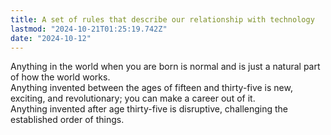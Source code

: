 ```yaml
---
title: A set of rules that describe our relationship with technology
lastmod: "2024-10-21T01:25:19.742Z"
date: "2024-10-12"
---
```


Anything in the world when you are born is normal and is just a natural part of how the world works.\
Anything invented between the ages of fifteen and thirty-five is new, exciting, and revolutionary; you can make a career out of it.\
Anything invented after age thirty-five is disruptive, challenging the established order of things.
